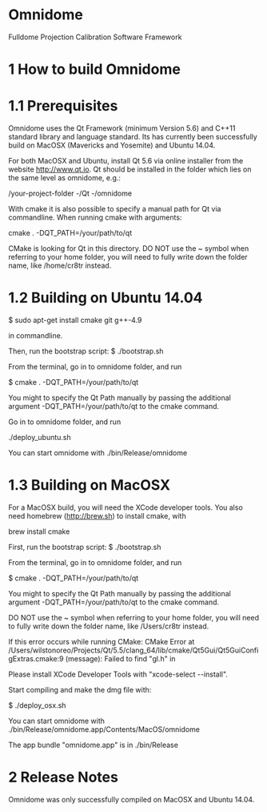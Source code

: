 Omnidome
========

Fulldome Projection Calibration Software Framework


1 How to build Omnidome
=======================

1.1 Prerequisites
=================

Omnidome uses the Qt Framework (minimum Version 5.6) and C++11 standard library and language standard.
Its has currently been successfully build on MacOSX (Mavericks and Yosemite) and Ubuntu 14.04.

For both MacOSX and Ubuntu, install Qt 5.6 via online installer from the website http://www.qt.io.
Qt should be installed in the folder which lies on the same level as omnidome, e.g.:

/your-project-folder
 -/Qt
 -/omnidome

With cmake it is also possible to specify a manual path for Qt via commandline.
When running cmake with arguments:

cmake . -DQT_PATH=/your/path/to/qt

CMake is looking for Qt in this directory.
DO NOT use the ~ symbol when referring to your home folder, you will need to fully write down the folder name,
like /home/cr8tr instead.

1.2 Building on Ubuntu 14.04
============================

$ sudo apt-get install cmake git g++-4.9

in commandline.

Then, run the bootstrap script:
$ ./bootstrap.sh

From the terminal, go in to omnidome folder, and run

$ cmake . -DQT_PATH=/your/path/to/qt

You might to specify the Qt Path manually by passing the additional argument
-DQT_PATH=/your/path/to/qt to the cmake command.

Go in to omnidome folder, and run

./deploy_ubuntu.sh

You can start omnidome with
./bin/Release/omnidome


1.3 Building on MacOSX
======================

For a MacOSX build, you will need the XCode developer tools.
You also need homebrew (http://brew.sh) to install cmake, with

brew install cmake

First, run the bootstrap script:
$ ./bootstrap.sh

From the terminal, go in to omnidome folder, and run

$ cmake . -DQT_PATH=/your/path/to/qt

You might to specify the Qt Path manually by passing the additional argument
-DQT_PATH=/your/path/to/qt to the cmake command.

DO NOT use the ~ symbol when referring to your home folder, you will need to fully write down the folder name,
like /Users/cr8tr instead.

If this error occurs while running CMake:
CMake Error at /Users/wilstonoreo/Projects/Qt/5.5/clang_64/lib/cmake/Qt5Gui/Qt5GuiConfigExtras.cmake:9 (message):
  Failed to find "gl.h" in

Please install XCode Developer Tools with "xcode-select --install".

Start compiling and make the dmg file with:

$ ./deploy_osx.sh

You can start omnidome with
./bin/Release/omnidome.app/Contents/MacOS/omnidome

The app bundle "omnidome.app" is in ./bin/Release


2 Release Notes
===============

Omnidome was only successfully compiled on MacOSX and Ubuntu 14.04.
